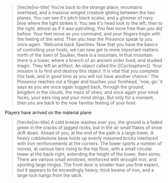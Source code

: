 
>[!recite|no-title]
> You're back to the strange place, mountains overhead, and a massive winged creature gliding between the two planes. You can see it's pitch black scales, and a glimmer of navy blue where the light strikes it. You see it's head look to the left, then to the right, almost as if it was patrolling. You feel more free than you did before. Your feet move as you command, and your fingers tingle with the feeling of the wind. Then you hear *the Presence* speak to you once again. 'Welcome back Spectres. Now that you have the basics of controlling your hosts, we can now get to more important matters. north of the town of Saulker, there is a mountain, in that mountain there is a tower, where a branch of an ancient order lived, and studied magic. They left an artifact. An object called the [[Cyclosphere]]. Your mission is to find and destroy this object. It is vital that you complete this task, and in good time as you will not have another chance.'
> *The Presence* reaches out a finger and touches your forehead, 'now, go.' it says as you are once again tugged back, through the ground, kingdom in the clouds, the mass of vines, and once again your mind faces, your ears ring and your mind stings. But only for a moment, then you are back to the now familiar feeling of your host.


Players have arrived on the material plane
>[!recite|no-title]
> A cold breeze washes over you, the ground is a faded green in the cracks of jagged rocks, but in the air small flakes of snow drift down. Ahead of you, at the end of the path is a large tower. A heavy cobblestone base holds up evenly masoned bricks interlaced with iron reinforcements at the corners. The tower sports a number of rooves, at various tiers rising to the top floor, with a small circular tower at the back-right, extending the height of the tower, then some. There are various small windows, reinforced with wrought iron, and sporting large hinges. The front door is smaller than you first expect, but it appears to be exceedingly heavy; thick beams of iron, and a large lock hangs from the latch.